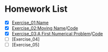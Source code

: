 # Homework List
- [x] [Exercise_01:Name](https://github.com/MinnieWen/computational_physics_N2015301510014/blob/master/exercise_01.md)
- [x] [Exercise_02:Moving Name](http://note.youdao.com/noteshare?id=b131f900ef184183b8dd5818cd90e3fe)/[Code](http://note.youdao.com/noteshare?id=a4896196fbab68ccda7ca8a8d865ec69)
- [x] [Exercise_03:A First Numerical Problem](http://note.youdao.com/noteshare?id=c0ff48df3a627a612febd157999b9f7f)/[Code](http://note.youdao.com/noteshare?id=bcd0b54b9120ae09bee88e6eec50f9f3)
- [ ] [Exercise_04]
- [ ] [Exercise_05]
